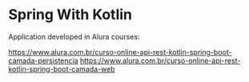 # Spring With Kotlin

Application developed in Alura courses:

https://www.alura.com.br/curso-online-api-rest-kotlin-spring-boot-camada-persistencia
https://www.alura.com.br/curso-online-api-rest-kotlin-spring-boot-camada-web
